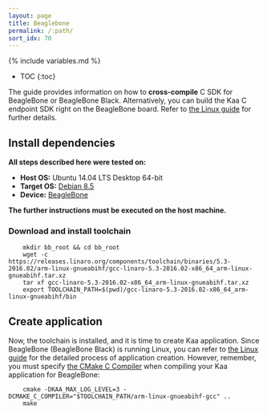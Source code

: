 ```yaml
---
layout: page
title: Beaglebone
permalink: /:path/
sort_idx: 70
---
```


{% include variables.md %}

* TOC
{:toc}

The guide provides information on how to **cross-compile** C SDK for BeagleBone or BeagleBone Black.
Alternatively, you can build the Kaa C endpoint SDK right on the BeagleBone board.
Refer to [the Linux guide]({{root_url}}Programming-guide/Using-Kaa-endpoint-SDKs/C/SDK-Linux/) for further details.

## Install dependencies

**All steps described here were tested on:**

 - **Host OS:** Ubuntu 14.04 LTS Desktop 64-bit
 - **Target OS:** [Debian 8.5](http://beagleboard.org/latest-images)
 - **Device:** [BeagleBone](http://beagleboard.org/bone-original)

**The further instructions must be executed on the host machine.**

### Download and install toolchain

        mkdir bb_root && cd bb_root
        wget -c https://releases.linaro.org/components/toolchain/binaries/5.3-2016.02/arm-linux-gnueabihf/gcc-linaro-5.3-2016.02-x86_64_arm-linux-gnueabihf.tar.xz
        tar xf gcc-linaro-5.3-2016.02-x86_64_arm-linux-gnueabihf.tar.xz
        export TOOLCHAIN_PATH=$(pwd)/gcc-linaro-5.3-2016.02-x86_64_arm-linux-gnueabihf/bin

## Create application
Now, the toolchain is installed, and it is time to create Kaa application.
Since BeagleBone (BeagleBone Black) is running Linux, you can refer to [the Linux guide]({{root_url}}Programming-guide/Using-Kaa-endpoint-SDKs/C/SDK-Linux/#c-sdk-build) for the detailed process of application creation.
However, remember, you must specify [the CMake C Compiler](http://www.vtk.org/Wiki/CMake_Cross_Compiling#Setting_up_the_system_and_toolchain) when compiling your Kaa application for BeagleBone:

        cmake -DKAA_MAX_LOG_LEVEL=3 -DCMAKE_C_COMPILER="$TOOLCHAIN_PATH/arm-linux-gnueabihf-gcc" ..
        make
